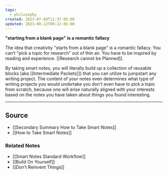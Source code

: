 ```yaml
---
tags:
  - philosophy
created: 2023-07-08T11:37-05:00
updated: 2023-08-22T09:22-05:00
---
```

**"starting from a blank page" is a romantic fallacy**

The idea that creativity "starts from a blank page" is a romantic fallacy. You can’t "pick a topic for research" out of thin air. You have to be inspired by reading and experience. [[Research cannot be Planned]].

By taking smart notes, you will literally build up a collection of reusable blocks (aka [[Intermediate Packets]]) that you can utilize to jumpstart any writing project. The content of your notes even determines what type of writing projects you would undertake you don't even have to pick a topic from scratch, because one will arise naturally aligned with your interests based on the notes you have taken about things you found interesting. 

---

## Source
- [[Secondary Summary How to Take Smart Notes]]
- [[How to Take Smart Notes]]

### Related Notes
- [[Smart Notes Standard Workflow]] 
- [[Build On Yourself]] 
- [[Don’t Reinvent Things]]